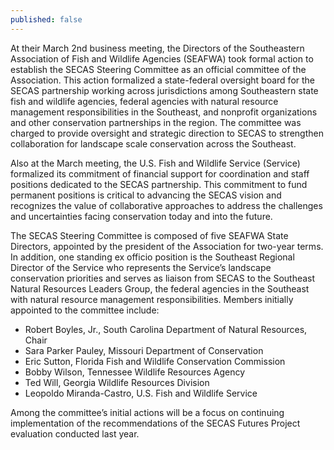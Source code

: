 ```yaml
---
published: false
---
```

At their March 2nd business meeting, the Directors of the Southeastern Association of Fish and Wildlife Agencies (SEAFWA) took formal action to establish the SECAS Steering Committee as an official committee of the Association. This action formalized a state-federal oversight board for the SECAS partnership working across jurisdictions among Southeastern state fish and wildlife agencies, federal agencies with natural resource management responsibilities in the Southeast, and nonprofit organizations and other conservation partnerships in the region. The committee was charged to provide oversight and strategic direction to SECAS to strengthen collaboration for landscape scale conservation across the Southeast.  

Also at the March meeting, the U.S. Fish and Wildlife Service (Service) formalized its commitment of financial support for coordination and staff positions dedicated to the SECAS partnership. This commitment to fund permanent positions is critical to advancing the SECAS vision and recognizes the value of collaborative approaches to address the challenges and uncertainties facing conservation today and into the future.  

The SECAS Steering Committee is composed of five SEAFWA State Directors, appointed by the president of the Association for two-year terms. In addition, one standing ex officio position is the Southeast Regional Director of the Service who represents the Service’s landscape conservation priorities and serves as liaison from SECAS to the Southeast Natural Resources Leaders Group, the federal agencies in the Southeast with natural resource management responsibilities. Members initially appointed to the committee include:
	
- Robert Boyles, Jr., South Carolina Department of Natural Resources, Chair
- Sara Parker Pauley, Missouri Department of Conservation
- Eric Sutton, Florida Fish and Wildlife Conservation Commission
- Bobby Wilson, Tennessee Wildlife Resources Agency
- Ted Will, Georgia Wildlife Resources Division
- Leopoldo Miranda-Castro, U.S. Fish and Wildlife Service


Among the committee’s initial actions will be a focus on continuing implementation of the recommendations of the SECAS Futures Project evaluation conducted last year.